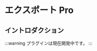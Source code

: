 # エクスポート Pro

<PluginInfo commercial="true" name="action-export-pro"></PluginInfo>

## イントロダクション

:::warning
プラグインは現在開発中です。
:::


